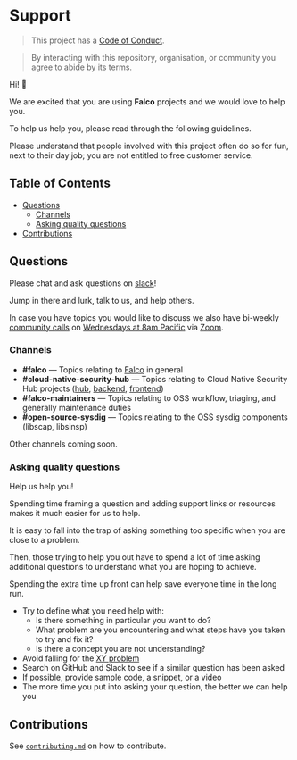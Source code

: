 # Support

> This project has a [Code of Conduct](CODE_OF_CONDUCT.md).

> By interacting with this repository, organisation, or community you agree to abide by its terms.

Hi!  👋

We are excited that you are using **Falco** projects and we would love to help you.

To help us help you, please read through the following guidelines.

Please understand that people involved with this project often do so for fun,
next to their day job; you are not entitled to free customer service.

## Table of Contents

*   [Questions](#questions)
    *   [Channels](#channels)
    *   [Asking quality questions](#asking-quality-questions)
*   [Contributions](#contributions)

## Questions

Please chat and ask questions on [slack](https://slack.sysdig.com)!

Jump in there and lurk, talk to us, and help others.

In case you have topics you would like to discuss we also have bi-weekly [community calls](https://github.com/falcosecurity/community) on [Wednesdays at 8am Pacific](https://lists.cncf.io/g/cncf-falco-dev/calendar) via [Zoom](https://sysdig.zoom.us/j/213235330).

### Channels

*   **#falco**
    — Topics relating to [Falco](https://github.com/falcosecurity/falco) in general
*   **#cloud-native-security-hub**
    — Topics relating to Cloud Native Security Hub projects ([hub](https://github.com/falcosecurity/cloud-native-security-hub), [backend](https://github.com/falcosecurity/cloud-native-security-hub-backend), [frontend](https://github.com/falcosecurity/cloud-native-security-hub-frontend))
*   **#falco-maintainers**
    — Topics relating to OSS workflow, triaging, and generally maintenance duties
*   **#open-source-sysdig**
    — Topics relating to the OSS sysdig components (libscap, libsinsp)

Other channels coming soon.

### Asking quality questions

Help us help you!

Spending time framing a question and adding support links or resources makes it
much easier for us to help.

It is easy to fall into the trap of asking something too specific when you are
close to a problem.

Then, those trying to help you out have to spend a lot of time asking additional
questions to understand what you are hoping to achieve.

Spending the extra time up front can help save everyone time in the long run.

*   Try to define what you need help with:
    *   Is there something in particular you want to do?
    *   What problem are you encountering and what steps have you taken to try
        and fix it?
    *   Is there a concept you are not understanding?
*   Avoid falling for the [XY problem](https://en.wikipedia.org/wiki/XY_problem)
*   Search on GitHub and Slack to see if a similar question has been asked
*   If possible, provide sample code, a snippet, or a video
*   The more time you put into asking your question, the better we can help you

## Contributions

See [`contributing.md`](CONTRIBUTING.md) on how to contribute.
